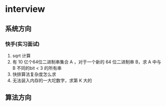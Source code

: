 # interview
## 系统方向
### 快手(实习面试)
1. sqrt 计算
2. 有 10 亿个64位二进制串集合 A ，对于一个新的 64 位二进制串 B，求 A 中与 B 不同的bit < 3 的所有串
3. 快排算法复杂度怎么求
4. 无法装入内存的一大坨数字，求第 K 大的

## 算法方向
